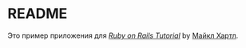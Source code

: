 # README

Это пример приложения для
[*Ruby on Rails Tutorial*](http://railstutorial.org/)
by [Майкл Хартл](http://michaelhartl.com/).
